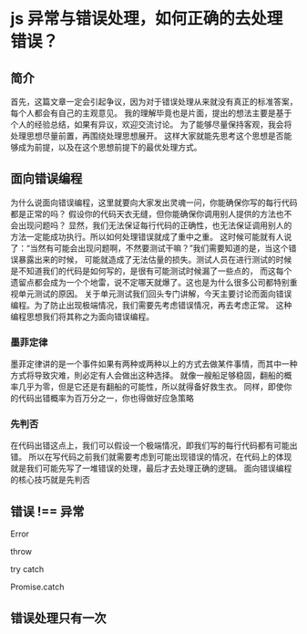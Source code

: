 # js 异常与错误处理，如何正确的去处理错误？

## 简介

首先，这篇文章一定会引起争议，因为对于错误处理从来就没有真正的标准答案，每个人都会有自己的主观意见。
我的理解毕竟也是片面，提出的想法主要是基于个人的经验总结，如果有异议，欢迎交流讨论。
为了能够尽量保持客观，我会将处理思想尽量前置，再围绕处理思想展开。
这样大家就能先思考这个思想是否能够成为前提，以及在这个思想前提下的最优处理方式。

## 面向错误编程

为什么说面向错误编程，这里就要向大家发出灵魂一问，你能确保你写的每行代码都是正常的吗？
假设你的代码天衣无缝，但你能确保你调用别人提供的方法也不会出现问题吗？
显然，我们无法保证每行代码的正确性，也无法保证调用别人的方法一定能成功执行。所以如何处理错误就成了重中之重。
这时候可能就有人说了：“当然有可能会出现问题啊，不然要测试干嘛？”我们需要知道的是，当这个错误暴露出来的时候，
可能就造成了无法估量的损失。测试人员在进行测试的时候是不知道我们的代码是如何写的，是很有可能测试时候漏了一些点的，
而这每个遗留点都会成为一个个地雷，说不定哪天就爆了。这也是为什么很多公司都特别重视单元测试的原因。
关于单元测试我们回头专门讲解，今天主要讨论而面向错误编程。为了防止出现极端情况，我们需要先考虑错误情况，再去考虑正常。
这种编程思想我们将其称之为面向错误编程。

### 墨菲定律

墨菲定律讲的是一个事件如果有两种或两种以上的方式去做某件事情，而其中一种方式将导致灾难，則必定有人会做出这种选择。
就像一艘船足够稳固，翻船的概率几乎为零，但是它还是有翻船的可能性，所以就得备好救生衣。
同样，即使你的代码出错概率为百万分之一，你也得做好应急策略

### 先判否

在代码出错这点上，我们可以假设一个极端情况，即我们写的每行代码都有可能出错。
所以在写代码之前我们就需要考虑到可能出现错误的情况，在代码上的体现就是我们可能先写了一堆错误的处理，最后才去处理正确的逻辑。
面向错误编程的核心技巧就是先判否

## 错误 !== 异常







Error

throw

try catch 

Promise.catch


## 错误处理只有一次









